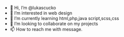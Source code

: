 - 👋 Hi, I’m @lukascucko 
- 👀 I’m interested in web design
- 🌱 I’m currently learning html,php,java script,scss,css
- 💞️ I’m looking to collaborate on my projects
- 📫 How to reach me with message.

<!---
lukascucko/lukascucko is a ✨ special ✨ repository because its `README.md` (this file) appears on your GitHub profile.
You can click the Preview link to take a look at your changes.
--->
